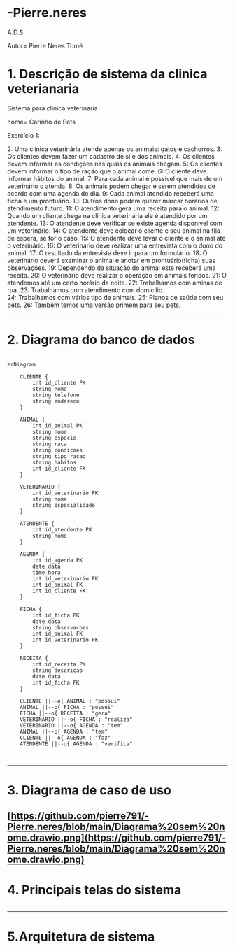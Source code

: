 # -Pierre.neres
A.D.S

Autor= Pierre Neres Tomé

# 1. Descrição de sistema da clinica veterianaria

Sistema para clinica veterinaria

nome= Carinho de Pets

Exercício 1:

2: Uma clínica veterinária atende apenas os animais: gatos e cachorros. 
3: Os clientes devem fazer um cadastro de si e dos animais. 
4: Os clientes devem informar as condições nas quais os animais chegam. 
5: Os clientes devem informar o tipo de ração que o animal come. 
6: O cliente deve informar hábitos do animal. 
7: Para cada animal é possível que mais de um veterinário o atenda. 
8: Os animais podem chegar e serem atendidos de acordo com uma agenda do dia. 
9: Cada animal atendido receberá uma ficha e um prontuário. 
10: Outros dono podem querer marcar horários de atendimento futuro. 
11: O atendimento gera uma receita para o animal. 
12: Quando um cliente chega na clínica veterinária ele é atendido por um atendente. 
13: O atendente deve verificar se existe agenda disponível com um veterinário. 
14: O atendente deve colocar o cliente e seu animal na fila de espera, se for o caso. 
15: O atendente deve levar o cliente e o animal até o veterinário. 
16: O veterinário deve realizar uma entrevista com o dono do animal. 
17: O resultado da entrevista deve ir para um formulário. 
18: O veterinário deverá examinar o animal e anotar em prontuário(ficha) suas observações. 
19: Dependendo da situação do animal este receberá uma receita.
20: O veterinário deve realizar o operação em animais feridos.
21: O atendemos até um certo horário da noite.
22: Trabalhamos com aminas de rua.
23: Trabalhamos com atendimento com domicilio.  
24: Trabalhamos com vários tipo de animais.
25: Planos de saúde com seu pets.
26: Também temos uma versão primem para seu pets. 

----
# 2. Diagrama do banco de dados


```Mermaid

erDiagram

    CLIENTE {
        int id_cliente PK
        string nome
        string telefone
        string endereco
    }

    ANIMAL {
        int id_animal PK
        string nome
        string especie
        string raca
        string condicoes
        string tipo_racao
        string habitos
        int id_cliente FK
    }

    VETERINARIO {
        int id_veterinario PK
        string nome
        string especialidade
    }

    ATENDENTE {
        int id_atendente PK
        string nome
    }

    AGENDA {
        int id_agenda PK
        date data
        time hora
        int id_veterinario FK
        int id_animal FK
        int id_cliente FK
    }

    FICHA {
        int id_ficha PK
        date data
        string observacoes
        int id_animal FK
        int id_veterinario FK
    }

    RECEITA {
        int id_receita PK
        string descricao
        date data
        int id_ficha FK
    }

    CLIENTE ||--o{ ANIMAL : "possui"
    ANIMAL ||--o{ FICHA : "possui"
    FICHA ||--o{ RECEITA : "gera"
    VETERINARIO ||--o{ FICHA : "realiza"
    VETERINARIO ||--o{ AGENDA : "tem"
    ANIMAL ||--o{ AGENDA : "tem"
    CLIENTE ||--o{ AGENDA : "faz"
    ATENDENTE ||--o{ AGENDA : "verifica"



```

----
# 3. Diagrama de caso de uso


[https://github.com/pierre791/-Pierre.neres/blob/main/Diagrama%20sem%20nome.drawio.png](https://github.com/pierre791/-Pierre.neres/blob/main/Diagrama%20sem%20nome.drawio.png)
----
# 4. Principais telas do sistema 


![]()

---
# 5.Arquitetura de sistema

![]()
